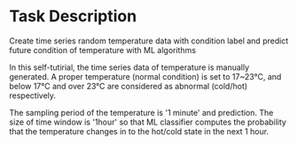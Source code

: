 # Task Description
Create time series random temperature data with condition label and predict future condition of temperature with ML algorithms

In this self-tutirial, the time series data of temperature is manually generated. 
A proper temperature (normal condition) is set to 17~23°C, and below 17°C and over 23°C are considered as abnormal (cold/hot) respectively.

The sampling period of the temperature is '1 minute' and prediction. The size of time window is '1hour' 
so that ML classifier computes the probability that the temperature changes in to the hot/cold state in the next 1 hour.

